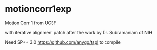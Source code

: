 # motioncorr1exp

Motion Corr 1 from UCSF

with iterative alignment patch after the work by Dr. Subramaniam of NIH

Need SP++ 3.0 https://github.com/anygo/tspl to compile

